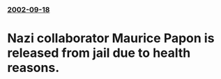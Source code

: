 ### [2002-09-18](/news/2002/09/18/index.md)

#  Nazi collaborator Maurice Papon is released from jail due to health reasons.



